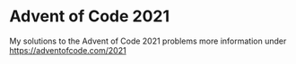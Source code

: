 # Advent of Code 2021
 My solutions to the Advent of Code 2021 problems
 more information under https://adventofcode.com/2021
